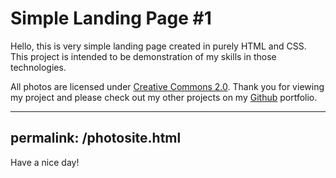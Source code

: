 # Simple Landing Page #1

Hello, this is very simple landing page created in purely HTML and CSS.
This project is intended to be demonstration of my skills in those
technologies.

All photos are licensed under [Creative Commons 2.0](https://creativecommons.org/licenses/by/2.0/legalcode).
Thank you for viewing my project and please check out my other projects on my [Github](https://github.com/Chantuu) 
portfolio.

---
permalink: /photosite.html
---

Have a nice day!
